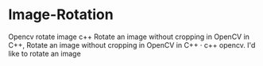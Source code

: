 # Image-Rotation
Opencv rotate image c++ Rotate an image without cropping in OpenCV in C++, Rotate an image without cropping in OpenCV in C++ · c++ opencv. I'd like to rotate an image
